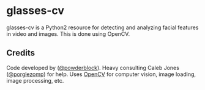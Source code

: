 glasses-cv
=======

glasses-cv is a Python2 resource for detecting and analyzing facial features in video and images.
This is done using OpenCV.

Credits
-------

Code developed by ([@powderblock](https://github.com/powderblock)).
Heavy consulting Caleb Jones ([@porglezomp](https://github.com/porglezomp)) for help.
Uses [OpenCV](http://opencv.org/) for computer vision, image loading, image processing, etc. 
